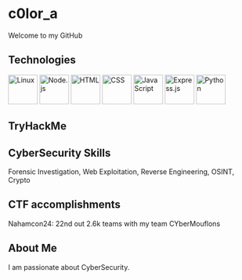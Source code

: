 # c0lor_a

Welcome to my GitHub

## Technologies

<p>
  <img src="https://cdn.jsdelivr.net/gh/devicons/devicon/icons/linux/linux-original.svg" alt="Linux" width="60" height="60"/>
  <img src="https://cdn.jsdelivr.net/gh/devicons/devicon/icons/nodejs/nodejs-original.svg" alt="Node.js" width="60" height="60"/>
  <img src="https://cdn.jsdelivr.net/gh/devicons/devicon/icons/html5/html5-original.svg" alt="HTML" width="60" height="60"/>
  <img src="https://cdn.jsdelivr.net/gh/devicons/devicon/icons/css3/css3-original.svg" alt="CSS" width="60" height="60"/>
  <img src="https://cdn.jsdelivr.net/gh/devicons/devicon/icons/javascript/javascript-original.svg" alt="JavaScript" width="60" height="60"/>
  <img src="https://cdn.jsdelivr.net/gh/devicons/devicon/icons/express/express-original.svg" alt="Express.js" width="60" height="60"/>
  <img src="https://cdn.jsdelivr.net/gh/devicons/devicon/icons/python/python-original.svg" alt="Python" width="60" height="60"/>
</p>

## TryHackMe

<p>
</p>

## CyberSecurity Skills

<p>
  Forensic Investigation, Web Exploitation, Reverse Engineering, OSINT, Crypto
</p>

## CTF accomplishments

<p>
  Nahamcon24: 22nd out 2.6k teams with my team CYberMouflons 
</p>

## About Me

I am passionate about CyberSecurity.



